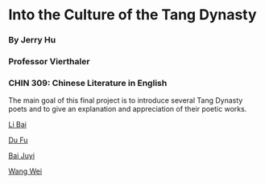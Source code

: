 # Into the Culture of the Tang Dynasty
### By Jerry Hu
### Professor Vierthaler
### CHIN 309: Chinese Literature in English

The main goal of this final project is to introduce several Tang Dynasty poets and to give an explanation and appreciation of their poetic works.

[Li Bai](libai.md)

[Du Fu](dufu.md)

[Bai Juyi](baijy.md)

[Wang Wei](ww.md)
